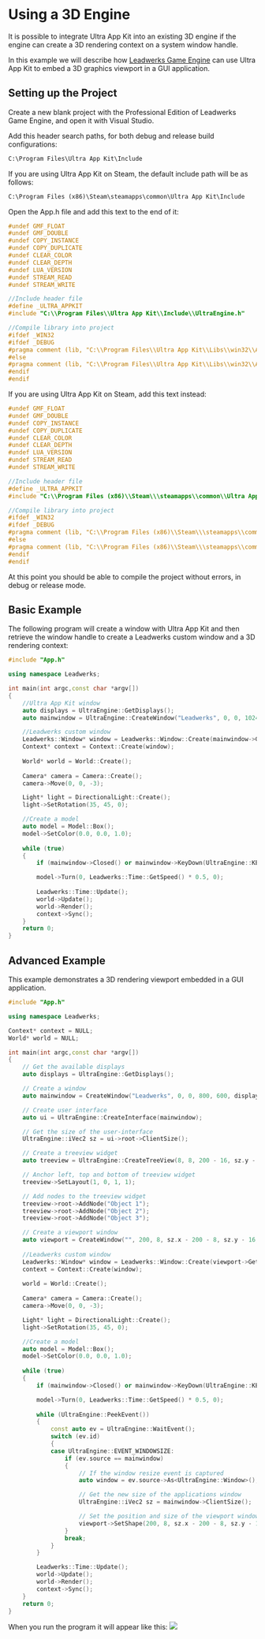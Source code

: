 # Using a 3D Engine

It is possible to integrate Ultra App Kit into an existing 3D engine if the engine can create a 3D rendering context on a system window handle.

In this example we will describe how [Leadwerks Game Engine](https://www.leadwerks.com) can use Ultra App Kit to embed a 3D graphics viewport in a GUI application.

## Setting up the Project

Create a new blank project with the Professional Edition of Leadwerks Game Engine, and open it with Visual Studio.

Add this header search paths, for both debug and release build configurations:

```txt
C:\Program Files\Ultra App Kit\Include
```

If you are using Ultra App Kit on Steam, the default include path will be as follows:

```txt
C:\Program Files (x86)\Steam\steamapps\common\Ultra App Kit\Include
```

Open the App.h file and add this text to the end of it:
```c++
#undef GMF_FLOAT
#undef GMF_DOUBLE
#undef COPY_INSTANCE
#undef COPY_DUPLICATE
#undef CLEAR_COLOR
#undef CLEAR_DEPTH
#undef LUA_VERSION
#undef STREAM_READ
#undef STREAM_WRITE

//Include header file
#define _ULTRA_APPKIT
#include "C:\\Program Files\\Ultra App Kit\\Include\\UltraEngine.h"

//Compile library into project
#ifdef _WIN32
#ifdef _DEBUG
#pragma comment (lib, "C:\\Program Files\\Ultra App Kit\\Libs\\win32\\App Kit_d.lib")
#else
#pragma comment (lib, "C:\\Program Files\\Ultra App Kit\\Libs\\win32\\App Kit.lib")
#endif  
#endif
```

If you are using Ultra App Kit on Steam, add this text instead:

```c++
#undef GMF_FLOAT
#undef GMF_DOUBLE
#undef COPY_INSTANCE
#undef COPY_DUPLICATE
#undef CLEAR_COLOR
#undef CLEAR_DEPTH
#undef LUA_VERSION
#undef STREAM_READ
#undef STREAM_WRITE

//Include header file
#define _ULTRA_APPKIT
#include "C:\\Program Files (x86)\\Steam\\\steamapps\\common\\Ultra App Kit\\Include\\UltraEngine.h"

//Compile library into project
#ifdef _WIN32
#ifdef _DEBUG
#pragma comment (lib, "C:\\Program Files (x86)\\Steam\\\steamapps\\common\\Ultra App Kit\\Libs\\win32\\App Kit_d.lib")
#else
#pragma comment (lib, "C:\\Program Files (x86)\\Steam\\\steamapps\\common\\Ultra App Kit\\Libs\\win32\\App Kit.lib")
#endif  
#endif
```

At this point you should be able to compile the project without errors, in debug or release mode.

## Basic Example

The following program will create a window with Ultra App Kit and then retrieve the window handle to create a Leadwerks custom window and a 3D rendering context:

```c++
#include "App.h"

using namespace Leadwerks;

int main(int argc,const char *argv[])
{
    //Ultra App Kit window
	auto displays = UltraEngine::GetDisplays();
	auto mainwindow = UltraEngine::CreateWindow("Leadwerks", 0, 0, 1024, 768, displays[0]);

    //Leadwerks custom window
    Leadwerks::Window* window = Leadwerks::Window::Create(mainwindow->GetHandle());
    Context* context = Context::Create(window);
    
    World* world = World::Create();
    
    Camera* camera = Camera::Create();
    camera->Move(0, 0, -3);

    Light* light = DirectionalLight::Create();
    light->SetRotation(35, 45, 0);

    //Create a model
    auto model = Model::Box();
    model->SetColor(0.0, 0.0, 1.0);
    
    while (true)
    {
        if (mainwindow->Closed() or mainwindow->KeyDown(UltraEngine::KEY_ESCAPE)) break;

        model->Turn(0, Leadwerks::Time::GetSpeed() * 0.5, 0);
        
        Leadwerks::Time::Update();
        world->Update();
        world->Render();
        context->Sync();
    }
    return 0;
}
```

## Advanced Example

This example demonstrates a 3D rendering viewport embedded in a GUI application.

```c++
#include "App.h"

using namespace Leadwerks;

Context* context = NULL;
World* world = NULL;

int main(int argc,const char *argv[])
{
    // Get the available displays
    auto displays = UltraEngine::GetDisplays();

    // Create a window
    auto mainwindow = CreateWindow("Leadwerks", 0, 0, 800, 600, displays[0], UltraEngine::WINDOW_TITLEBAR | UltraEngine::WINDOW_RESIZABLE);

    // Create user interface
    auto ui = UltraEngine::CreateInterface(mainwindow);

    // Get the size of the user-interface
    UltraEngine::iVec2 sz = ui->root->ClientSize();

    // Create a treeview widget
    auto treeview = UltraEngine::CreateTreeView(8, 8, 200 - 16, sz.y - 16, ui->root);

    // Anchor left, top and bottom of treeview widget
    treeview->SetLayout(1, 0, 1, 1);

    // Add nodes to the treeview widget
    treeview->root->AddNode("Object 1");
    treeview->root->AddNode("Object 2");
    treeview->root->AddNode("Object 3");

    // Create a viewport window
    auto viewport = CreateWindow("", 200, 8, sz.x - 200 - 8, sz.y - 16, mainwindow, UltraEngine::WINDOW_CHILD);
    
    //Leadwerks custom window
    Leadwerks::Window* window = Leadwerks::Window::Create(viewport->GetHandle());
    context = Context::Create(window);
    
    world = World::Create();
    
    Camera* camera = Camera::Create();
    camera->Move(0, 0, -3);

    Light* light = DirectionalLight::Create();
    light->SetRotation(35, 45, 0);

    //Create a model
    auto model = Model::Box();
    model->SetColor(0.0, 0.0, 1.0);
    
    while (true)
    {
        if (mainwindow->Closed() or mainwindow->KeyDown(UltraEngine::KEY_ESCAPE)) break;

        model->Turn(0, Leadwerks::Time::GetSpeed() * 0.5, 0);
        
        while (UltraEngine::PeekEvent())
        {
            const auto ev = UltraEngine::WaitEvent();
            switch (ev.id)
            {
            case UltraEngine::EVENT_WINDOWSIZE:
                if (ev.source == mainwindow)
                {
                    // If the window resize event is captured
                    auto window = ev.source->As<UltraEngine::Window>();

                    // Get the new size of the applications window
                    UltraEngine::iVec2 sz = mainwindow->ClientSize();

                    // Set the position and size of the viewport window
                    viewport->SetShape(200, 8, sz.x - 200 - 8, sz.y - 16);
                }
                break;
            }
        }

        Leadwerks::Time::Update();
        world->Update();
        world->Render();
        context->Sync();
    }
    return 0;
}
```
When you run the program it will appear like this:
![](https://raw.githubusercontent.com/Leadwerks/Documentation/master/Images/Leadwerks.jpg)
